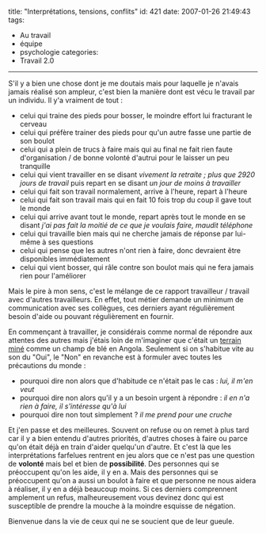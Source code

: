 title: "Interprétations, tensions, conflits"
id: 421
date: 2007-01-26 21:49:43
tags: 
- Au travail
- équipe
- psychologie
categories: 
- Travail 2.0
---

S'il y a bien une chose dont je me doutais mais pour laquelle je n'avais jamais réalisé son ampleur, c'est bien la manière dont est vécu le travail par un individu. Il y'a vraiment de tout :

*   celui qui traine des pieds pour bosser, le moindre effort lui fracturant le cerveau
*   celui qui préfère trainer des pieds pour qu'un autre fasse une partie de son boulot
*   celui qui a plein de trucs à faire mais qui au final ne fait rien faute d'organisation / de bonne volonté d'autrui pour le laisser un peu tranquille
*   celui qui vient travailler en se disant <cite>vivement la retraite ; plus que 2920 jours de travail</cite> puis repart en se disant <cite>un jour de moins à travailler</cite>
*   celui qui fait son travail normalement, arrive à l'heure, repart à l'heure
*   celui qui fait son travail mais qui en fait 10 fois trop du coup il gave tout le monde
*   celui qui arrive avant tout le monde, repart après tout le monde en se disant <cite>j'ai pas fait la moitié de ce que je voulais faire, maudit téléphone</cite>
*   celui qui travaille bien mais qui ne cherche jamais de réponse par lui-même à ses questions
*   celui qui pense que les autres n'ont rien à faire, donc devraient être disponibles immédiatement
*   celui qui vient bosser, qui râle contre son boulot mais qui ne fera jamais rien pour l'améliorer
<!--more-->
Mais le pire à mon sens, c'est le mélange de ce rapport travailleur / travail avec d'autres travailleurs. En effet, tout métier demande un minimum de communication avec ses collègues, ces derniers ayant régulièrement besoin d'aide ou pouvant régulièrement en fournir.

En commençant à travailler, je considérais comme normal de répondre aux attentes des autres mais j'étais loin de m'imaginer que c'était un [terrain miné](http://fr.wikipedia.org/wiki/Mine_terrestre) comme un champ de blé en Angola.
Seulement si on s'habitue vite au son du "Oui", le "Non" en revanche est à formuler avec toutes les précautions du monde :

*   pourquoi dire non alors que d'habitude ce n'était pas le cas : <cite>lui, il m'en veut</cite>
*   pourquoi dire non alors qu'il y a un besoin urgent à répondre : <cite>il en n'a rien à faire, il s'intéresse qu'à lui</cite>
*   pourquoi dire non tout simplement ? <cite>il me prend pour une cruche</cite>

Et j'en passe et des meilleures. Souvent on refuse ou on remet à plus tard car il y a bien entendu d'autres priorités, d'autres choses à faire ou parce qu'on était déjà en train d'aider quelqu'un d'autre. Et c'est là que les interprétations farfelues rentrent en jeu alors que ce n'est pas une question de **volonté** mais bel et bien de **possibilité**.
Des personnes qui se préoccupent qu'on les aide, il y en a. Mais des personnes qui se préoccupent qu'on a aussi un boulot à faire et que personne ne nous aidera à réaliser, il y en a déjà beaucoup moins. Si ces derniers comprennent amplement un refus, malheureusement vous devinez donc qui est susceptible de prendre la mouche à la moindre esquisse de négation.

Bienvenue dans la vie de ceux qui ne se soucient que de leur gueule. 